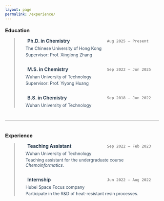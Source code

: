 ```yaml
---
layout: page
permalink: /experience/
---
```


<!-- 引入 FontAwesome -->
<link
  rel="stylesheet"
  href="https://cdnjs.cloudflare.com/ajax/libs/font-awesome/6.4.0/css/all.min.css"
/>

<style>
  .timeline {
    border-left: 2px solid #bbb;
    margin-left: 30px;
    padding-left: 25px;
    position: relative;
  }

  .timeline-item {
    position: relative;
    margin-bottom: 30px;
  }

  .timeline-item::before {
    display: none;
  }

  /* 只修改这里，让时间标签靠右贴近竖线 */
  .time-label {
    position: absolute;
    right: 50px;          /* 靠右对齐 */
    top: 2px;
    color: #666;
    font-size: 0.9em;
    font-family: monospace;
    white-space: nowrap;
    width: 120px;      /* 固定宽度 */
    text-align: right; /* 文字右对齐 */
  }

  /* 内容和时间线贴紧对齐 */
  .timeline-content {
    margin-left: 0;
  }

  h3.timeline-title {
    font-size: 1.1em;
    color: #2c3e50;
    margin: 0 0 6px 0;
    padding-left: 10px;
    display: flex;
    align-items: center;
  }

  h3.timeline-title i {
    margin-right: 6px; /* 让图标和文字略微分开 */
    color: #3498db;
  }

  .timeline-content p {
    margin: 4px 0;
    color: #34495e;
    padding-left: 10px;
  }

  a {
    color: #2980b9;
    text-decoration: underline;
    font-weight: normal;
  }
</style>

<h3 style="margin-top: 20px; margin-bottom: 15px;">Education</h3>
<div class="timeline">
  <div class="timeline-item">
    <div class="time-label">Aug 2025 – Present</div>
    <div class="timeline-content">
      <h3 class="timeline-title"><i class="fas fa-user-graduate"></i>Ph.D. in Chemistry</h3>
      <p>The Chinese University of Hong Kong</p>
      <p>Supervisor: Prof. Xinglong Zhang</p>
    </div>
  </div>

  <div class="timeline-item">
    <div class="time-label">Sep 2022 – Jun 2025</div>
    <div class="timeline-content">
      <h3 class="timeline-title"><i class="fas fa-user-graduate"></i>M.S. in Chemistry</h3>
      <p>Wuhan University of Technology</p>
      <p>Supervisor: Prof. Yiyong Huang</p>
    </div>
  </div>

  <div class="timeline-item">
    <div class="time-label">Sep 2018 – Jun 2022</div>
    <div class="timeline-content">
      <h3 class="timeline-title"><i class="fas fa-user-graduate"></i>B.S. in Chemistry</h3>
      <p>Wuhan University of Technology</p>
    </div>
  </div>
</div>

<hr style="margin: 40px 0; border-color: #ccc;" />

<h3 style="margin-top: 20px; margin-bottom: 15px;">Experience</h3>
<div class="timeline">
  <div class="timeline-item">
    <div class="time-label">Sep 2022 – Feb 2023</div>
    <div class="timeline-content">
      <h3 class="timeline-title"><i class="fas fa-briefcase"></i>Teaching Assistant</h3>
      <p>Wuhan University of Technology</p>
      <p>Teaching assistant for the undergraduate course <i>Chemoinformatics</i>.</p>
    </div>
  </div>

  <div class="timeline-item">
    <div class="time-label">Jun 2022 – Aug 2022</div>
    <div class="timeline-content">
      <h3 class="timeline-title"><i class="fas fa-briefcase"></i>Internship</h3>
      <p>Hubei Space Focus company</p>
      <p>Participate in the R&D of heat-resistant resin processes.</p>
    </div>
  </div>
</div>
